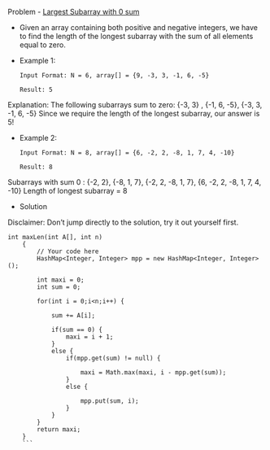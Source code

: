 Problem - [Largest Subarray with 0 sum](https://practice.geeksforgeeks.org/problems/largest-subarray-with-0-sum/1)

-  Given an array containing both positive and negative integers, we have to find the length of the longest subarray with the sum of all elements equal to zero.

- Example 1:

      Input Format: N = 6, array[] = {9, -3, 3, -1, 6, -5}

      Result: 5

Explanation: The following subarrays sum to zero:
{-3, 3} , {-1, 6, -5}, {-3, 3, -1, 6, -5}
Since we require the length of the longest subarray, our answer is 5!

- Example 2:

      Input Format: N = 8, array[] = {6, -2, 2, -8, 1, 7, 4, -10}

      Result: 8

Subarrays with sum 0 : {-2, 2}, {-8, 1, 7}, {-2, 2, -8, 1, 7}, {6, -2, 2, -8, 1, 7, 4, -10}
Length of longest subarray = 8

- Solution

Disclaimer: Don’t jump directly to the solution, try it out yourself first.

```
int maxLen(int A[], int n)
    {
        // Your code here
        HashMap<Integer, Integer> mpp = new HashMap<Integer, Integer>();

        int maxi = 0;
        int sum = 0; 

        for(int i = 0;i<n;i++) {

            sum += A[i]; 

            if(sum == 0) {
                maxi = i + 1; 
            }
            else {
                if(mpp.get(sum) != null) {

                    maxi = Math.max(maxi, i - mpp.get(sum)); 
                }
                else {

                    mpp.put(sum, i); 
                }
            }
        }
        return maxi; 
    }
    ```
